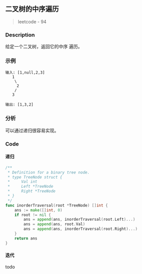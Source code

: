 ## 二叉树的中序遍历
> leetcode - 94

### Description
给定一个二叉树，返回它的中序 遍历。

### 示例
```
输入: [1,null,2,3]
   1
    \
     2
    /
   3

输出: [1,3,2]
```

### 分析
可以通过递归很容易实现。

### Code
#### 递归
```go
/**
 * Definition for a binary tree node.
 * type TreeNode struct {
 *     Val int
 *     Left *TreeNode
 *     Right *TreeNode
 * }
 */
func inorderTraversal(root *TreeNode) []int {
    ans := make([]int, 0)
    if root != nil {
        ans = append(ans, inorderTraversal(root.Left)...)
        ans = append(ans, root.Val)
        ans = append(ans, inorderTraversal(root.Right)...)
    }
    return ans
}
```

#### 迭代
todo